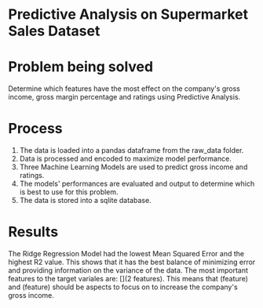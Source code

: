# Predictive Analysis on Supermarket Sales Dataset

# Problem being solved
Determine which features have the most effect on the company's gross income, gross margin percentage and ratings using Predictive Analysis.

# Process
1. The data is loaded into a pandas dataframe from the raw_data folder.
2. Data is processed and encoded to maximize model performance.
3. Three Machine Learning Models are used to predict gross income and ratings.
4. The models' performances are evaluated and output to determine which is best to use for this problem.
5. The data is stored into a sqlite database.

# Results
The Ridge Regression Model had the lowest Mean Squared Error and the highest R2 value. This shows that it has the best balance of minimizing error and providing information on the variance of the data. The most important features to the target variales are: [](2 features). This means that (feature) and (feature) should be aspects to focus on to increase the company's gross income.